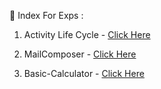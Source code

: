 📇 Index For Exps : 

1. Activity Life Cycle - [Click Here](https://github.com/gkrockz/Andriod/tree/main/ActivityLifeCycle)

2. MailComposer - [Click Here](https://github.com/gkrockz/Andriod/tree/main/MailComposer/app)

3. Basic-Calculator - [Click Here](https://github.com/gkrockz/Andriod/tree/main/Basic-Calculator/app)
